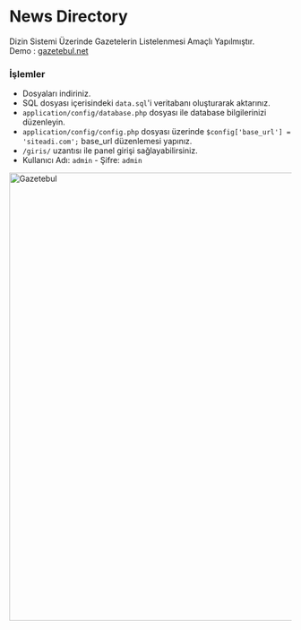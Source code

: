 # News Directory
Dizin Sistemi Üzerinde Gazetelerin Listelenmesi Amaçlı Yapılmıştır.<br />
Demo : [gazetebul.net](https://gazetebul.net)
### İşlemler

- Dosyaları indiriniz.
- SQL dosyası içerisindeki `data.sql`'i veritabanı oluşturarak aktarınız.
- `application/config/database.php` dosyası ile database bilgilerinizi düzenleyin.
- `application/config/config.php` dosyası üzerinde `$config['base_url'] = 'siteadi.com';` base_url düzenlemesi yapınız.
- `/giris/` uzantısı ile panel girişi sağlayabilirsiniz.
- Kullanıcı Adı: `admin` - Şifre: `admin`



<img src="/assets/image/gazetebul.jpg" width="800" alt="Gazetebul">
